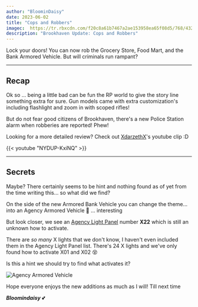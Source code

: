 ```yaml
---
author: "BloominDaisy"
date: 2023-06-02
title: "Cops and Robbers"
imagec:  https://tr.rbxcdn.com/f20c8a61b7467a2ae153958ea65f08d5/768/432/Image/Png
description: "Brookhaven Update: Cops and Robbers"
---
```


Lock your doors! You can now rob the Grocery Store, Food Mart, and the Bank Armored Vehicle. But will criminals run rampant?

---

## Recap

Ok so ... being a little bad can be fun the RP world to give the story line something extra for sure. Gun models came with extra customization's including flashlight and zoom in with scoped rifles!

But do not fear good citizens of Brookhaven, there's a new Police Station alarm when robberies are reported! Phew!

Looking for a more detailed review? Check out [XdarzethX](https://www.youtube.com/@XdarzethX)'s youtube clip :D

{{< youtube "NYDUP-KxiNQ" >}}

---

## Secrets

Maybe? There certainly seems to be hint and nothing found as of yet from the time writing this... so what did we find?

On the side of the new Armored Bank Vehicle you can change the theme... into an Agency Armored Vehicle <span class="emojify">🤔</span> ... interesting


But look closer, we see an [Agency Light Panel](../../casebook/light_panel/) number **X22** which is still an unknown how to activate.

There are _so many_ X lights that we don't know, I haven't even included them in the Agency Light Panel list. There's 24 X lights and we've only found how to activate X01 and X02 <span class="emojify">😵‍</span>

Is this a hint we should try to find what activates it?

![Agency Armored Vehicle](/images/bh/robbery-update2.jpg)

Hope everyone enjoys the new additions as much as I will! Till next time

_**Bloomindaisy**_ <span class="nowrap"><span class="emojify">💕</span>